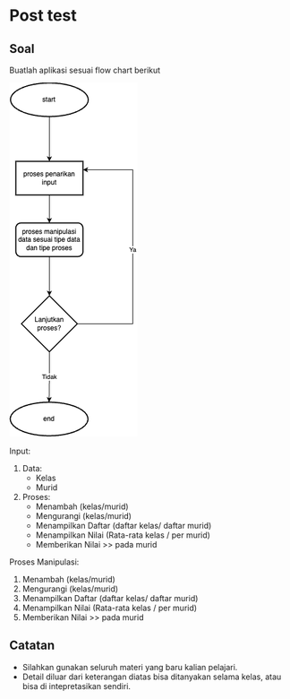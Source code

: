 # Post test

## Soal
Buatlah aplikasi sesuai flow chart berikut

![Flow_chart_1.png](Flow_chart_1.png)

Input:
1. Data:
    - Kelas
    - Murid
2. Proses:
    - Menambah (kelas/murid)
    - Mengurangi (kelas/murid)
    - Menampilkan Daftar (daftar kelas/ daftar murid)
    - Menampilkan Nilai (Rata-rata kelas / per murid)
    - Memberikan Nilai >> pada murid

Proses Manipulasi:
1. Menambah (kelas/murid)
2. Mengurangi (kelas/murid)
3. Menampilkan Daftar (daftar kelas/ daftar murid)
4. Menampilkan Nilai (Rata-rata kelas / per murid)
5. Memberikan Nilai >> pada murid

## Catatan
- Silahkan gunakan seluruh materi yang baru kalian pelajari.
- Detail diluar dari keterangan diatas bisa ditanyakan selama kelas, atau bisa di intepretasikan sendiri.




